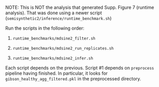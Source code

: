 NOTE: This is NOT the analysis that generated Supp. Figure 7 (runtime analysis). That was done using a newer script (`semisynthetic2/inference/runtime_benchmark.sh`)



Run the scripts in the following order:

1. `runtime_benchmarks/mdsine2_filter.sh`

2. `runtime_benchmarks/mdsine2_run_replicates.sh`

3. `runtime_benchmarks/mdsine2_infer.sh`

Each script depends on the previous.
Script #1 depends on `preprocess` pipeline having finished. In particular, it looks for `gibson_healthy_agg_filtered.pkl`
in the preprocessed directory.